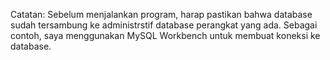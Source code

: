 Catatan:
Sebelum menjalankan program, harap pastikan bahwa database sudah tersambung ke administrstif database perangkat yang ada. 
Sebagai contoh, saya menggunakan MySQL Workbench untuk membuat koneksi ke database.

